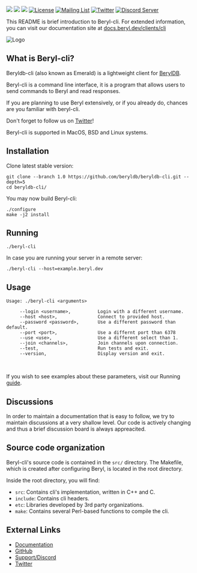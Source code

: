 
<a target="_blank" href="https://github.com/beryldb/beryldb-cli/actions"><img src="https://github.com/beryldb/beryldb-cli/workflows/Ubuntu%20build/badge.svg?2"></a>
<a target="_blank" href="https://github.com/beryldb/beryldb-cli/actions"><img src="https://github.com/beryldb/beryldb-cli/workflows/macOS%20build/badge.svg?2"></a>
<a target="_blank" href="https://github.com/beryldb/beryldb-cli/pulse" alt="Activity"> <img src="https://img.shields.io/github/commit-activity/m/beryldb/beryldb-cli?2" /></a>
[![License](https://img.shields.io/badge/License-BSD%203--Clause-blue.svg)](https://opensource.org/licenses/BSD-3-Clause)
[![Mailing List](https://img.shields.io/badge/email-google%20groups-4285F4 "beryldb@googlegroups.com")](https://groups.google.com/g/beryldb)
[![Twitter](https://img.shields.io/twitter/follow/beryldb?color=%23179CF0&logo=twitter&style=flat-square "@beryldb on Twitter")](https://twitter.com/beryldb)
[![Discord Server](https://img.shields.io/discord/823028202318200912?color=7289da&logo=discord "Discord Server")](https://discord.gg/GRCEuMdYRt)
<br>

This README is brief introduction to Beryl-cli. For extended information, you
can visit our documentation site at [docs.beryl.dev/clients/cli](https://docs.beryl.dev/cli/installation)

![Logo](https://docs.beryl.dev/img/smaller.png??)

## What is Beryl-cli?

Beryldb-cli (also known as Emerald) is a lightweight client for [BerylDB](https://github.com/beryldb/beryldb). 

Beryl-cli is a command line interface, it is a program that allows
users to send commands to Beryl and read responses.

If you are planning to use Beryl extensively, or if you already do, 
chances are you familiar with beryl-cli.

Don't forget to follow us on [Twitter](https://twitter.com/beryldb)!

Beryl-cli is supported in MacOS, BSD and Linux systems.

## Installation

Clone latest stable version:

```
git clone --branch 1.0 https://github.com/beryldb/beryldb-cli.git --depth=5
cd beryldb-cli/
```

You may now build Beryl-cli:

```
./configure
make -j2 install
```

## Running

```
./beryl-cli
```

In case you are running your server in a remote server:

```
./beryl-cli --host=example.beryl.dev
```

## Usage

```
Usage: ./beryl-cli <arguments>

     --login <username>,          Login with a different username.
     --host <host>,               Connect to provided host.
     --password <password>,       Use a different password than default.
     --port <port>,               Use a differnt port than 6378
     --use <use>,                 Use a different select than 1.
     --join <channels>,           Join channels upon connection.
     --test,                      Run tests and exit.
     --version,                   Display version and exit.
```

<br>

If you wish to see examples about these parameters, visit our Running [guide](https://docs.beryl.dev/cli/running/).

## Discussions

In order to maintain a documentation that is easy to follow, we try to maintain 
discussions at a very shallow level. Our code is actively changing and thus
a brief discussion board is always appreacited.

## Source code organization

Beryl-cli's source code is contained in the `src/` directory. The Makefile, which is
created after configuring Beryl, is located in the root directory.

Inside the root directory, you will find:

* `src`: Contains cli's implementation, written in C++ and C.
* `include`: Contains cli headers. 
* `etc`: Libraries developed by 3rd party organizations.
* `make`: Contains several Perl-based functions to compile the cli.

## External Links

* [Documentation](https://docs.beryl.dev/cli/installation)
* [GitHub](https://github.com/beryldb/beryldb-cli)
* [Support/Discord](https://discord.gg/sqsXVYuGrX)
* [Twitter](https://twitter.com/beryldb)


